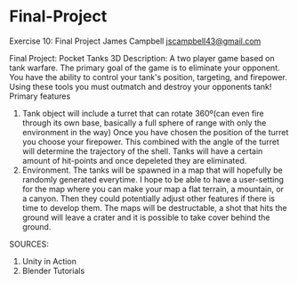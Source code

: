 # Final-Project
Exercise 10: Final Project
James Campbell
jscampbell43@gmail.com

Final Project: Pocket Tanks 3D
Description: A two player game based on tank warfare. The primary goal of the game is to eliminate your opponent. You have the ability to control your tank's position, targeting, and firepower. Using these tools you must outmatch and destroy your opponents tank!
Primary features
  1. Tank object will include a turret that can rotate 360º(can even fire through its own base, basically a full sphere of range with only the environment in the way) Once you have chosen the position of the turret you choose your firepower. This combined with the angle of the turret will determine the trajectory of the shell. Tanks will have a certain amount of hit-points and once depeleted they are eliminated.
   2. Environment. The tanks will be spawned in a map that will hopefully be randomly generated everytime. I hope to be able to have a user-setting for the map where you can make your map a flat terrain, a mountain, or a canyon. Then they could potentially adjust other features if there is time to develop them. The maps will be destructable, a shot that hits the ground will leave a crater and it is possible to take cover behind the ground.
  
SOURCES:
  1. Unity in Action
  2. Blender Tutorials
